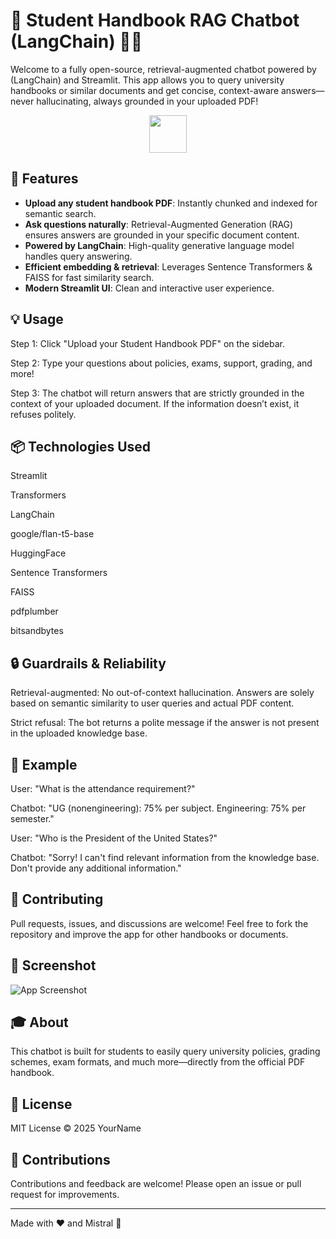# 🦙 Student Handbook RAG Chatbot (LangChain) 📖🤖

Welcome to a fully open-source, retrieval-augmented chatbot powered by (LangChain) and Streamlit. This app allows you to query university handbooks or similar documents and get concise, context-aware answers—never hallucinating, always grounded in your uploaded PDF!

<div align="center">
  <img src="https://streamlit.io/images/brand/streamlit-logo-primary-colormark-darktext.png" height="60" />
</div>

## 🚀 Features

- **Upload any student handbook PDF**: Instantly chunked and indexed for semantic search.
- **Ask questions naturally**: Retrieval-Augmented Generation (RAG) ensures answers are grounded in your specific document content.
- **Powered by LangChain**: High-quality generative language model handles query answering.
- **Efficient embedding & retrieval**: Leverages Sentence Transformers & FAISS for fast similarity search.
- **Modern Streamlit UI**: Clean and interactive user experience.

## 💡 Usage
Step 1: Click "Upload your Student Handbook PDF" on the sidebar.

Step 2: Type your questions about policies, exams, support, grading, and more!

Step 3: The chatbot will return answers that are strictly grounded in the context of your uploaded document. If the information doesn’t exist, it refuses politely.

## 📦 Technologies Used
Streamlit

Transformers

LangChain

google/flan-t5-base

HuggingFace

Sentence Transformers

FAISS

pdfplumber

bitsandbytes

## 🔒 Guardrails & Reliability
Retrieval-augmented: No out-of-context hallucination. Answers are solely based on semantic similarity to user queries and actual PDF content.

Strict refusal: The bot returns a polite message if the answer is not present in the uploaded knowledge base.

## 📝 Example
User: "What is the attendance requirement?"

Chatbot: "UG (nonengineering): 75% per subject. Engineering: 75% per semester."

User: "Who is the President of the United States?"

Chatbot: "Sorry! I can't find relevant information from the knowledge base. Don't provide any additional information."

## 📢 Contributing
Pull requests, issues, and discussions are welcome! Feel free to fork the repository and improve the app for other handbooks or documents.


## 📸 Screenshot

![App Screenshot](./images/screenshot.png)

## 🎓 About

This chatbot is built for students to easily query university policies, grading schemes, exam formats, and much more—directly from the official PDF handbook.

## 📝 License

MIT License © 2025 YourName

## 🤝 Contributions

Contributions and feedback are welcome! Please open an issue or pull request for improvements.

---

Made with ❤️ and Mistral 🚀
